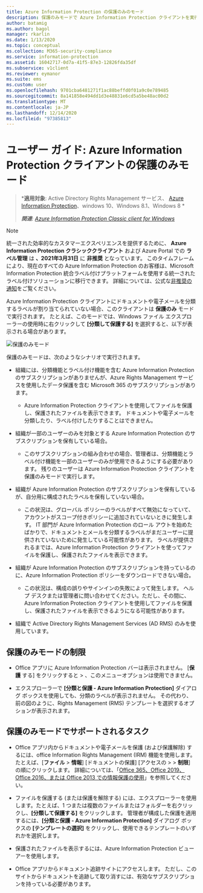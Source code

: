 ```yaml
---
title: Azure Information Protection の保護のみのモード
description: 保護のみモードで Azure Information Protection クライアントを実行しているユーザーの情報。
author: batamig
ms.author: bagol
manager: rkarlin
ms.date: 1/13/2020
ms.topic: conceptual
ms.collection: M365-security-compliance
ms.service: information-protection
ms.assetid: 16042717-0d7a-41f5-87e3-12826fda35df
ms.subservice: v1client
ms.reviewer: eymanor
ms.suite: ems
ms.custom: user
ms.openlocfilehash: 9701cba6481271f1ac88beffd0f01a9c0e789485
ms.sourcegitcommit: 8a141858e494dd1d3e48831e6cd5a5be48ac00d2
ms.translationtype: MT
ms.contentlocale: ja-JP
ms.lasthandoff: 12/14/2020
ms.locfileid: "97385813"
---
```

# <a name="user-guide-protection-only-mode-for-the-azure-information-protection-client"></a>ユーザー ガイド: Azure Information Protection クライアントの保護のみモード

>***適用対象**: Active Directory Rights Management サービス、 [Azure Information Protection](https://azure.microsoft.com/pricing/details/information-protection)、windows 10、Windows 8.1、Windows 8 *
>
>***関連**: [Azure Information Protection Classic client for Windows](../faqs.md#whats-the-difference-between-the-azure-information-protection-classic-and-unified-labeling-clients)*

>[!NOTE] 
> 統一された効率的なカスタマーエクスペリエンスを提供するために、 **Azure Information Protection クラシッククライアント** および Azure Portal での **ラベル管理** は **、2021年3月31日** に **非推奨** となっています。 このタイムフレームにより、現在のすべての Azure Information Protection のお客様は、Microsoft Information Protection 統合ラベル付けプラットフォームを使用する統一されたラベル付けソリューションに移行できます。 詳細については、公式な[非推奨の通知](https://aka.ms/aipclassicsunset)をご覧ください。

Azure Information Protection クライアントにドキュメントや電子メールを分類するラベルが割り当てられていない場合、このクライアントは **保護のみ** モードで実行されます。 たとえば、このモードでは、Windows ファイル エクスプローラーの使用時に右クリックして **[分類して保護する]** を選択すると、以下が表示される場合があります。

![保護のみモード](../media/protection-only-mode.png)

保護のみモードは、次のようなシナリオで実行されます。

- 組織には、分類機能とラベル付け機能を含む Azure Information Protection のサブスクリプションがありませんが、Azure Rights Management サービスを使用したデータ保護を含む Microsoft 365 のサブスクリプションがあります。 
    
    - Azure Information Protection クライアントを使用してファイルを保護し、保護されたファイルを表示できます。 ドキュメントや電子メールを分類したり、ラベル付けしたりすることはできません。

- 組織が一部のユーザーのみを対象とする Azure Information Protection のサブスクリプションを保有している場合。
    
    - このサブスクリプションの組み合わせの場合、管理者は、分類機能とラベル付け機能を一部のユーザーのみが使用できるようにする必要があります。 残りのユーザーは Azure Information Protection クライアントを保護のみモードで実行します。 

- 組織が Azure Information Protection のサブスクリプションを保有しているが、自分用に構成されたラベルを保有していない場合。
    
    - この状況は、グローバル ポリシーのラベルがすべて無効になっていて、アカウントがスコープ付きポリシーに追加されていないときに発生します。 IT 部門が Azure Information Protection のロール アウトを始めたばかりで、ドキュメントとメールを分類するラベルがまだユーザーに提供されていないために発生している可能性があります。 ラベルが提供されるまでは、Azure Information Protection クライアントを使ってファイルを保護し、保護されたファイルを表示できます。

- 組織が Azure Information Protection のサブスクリプションを持っているのに、Azure Information Protection ポリシーをダウンロードできない場合。 
    
    - この状況は、構成の誤りやサインインの失敗によって発生します。 ヘルプ デスクまたは管理者に問い合わせてください。ただし、その間に、Azure Information Protection クライアントを使用してファイルを保護し、保護されたファイルを表示できるようになる可能性があります。

- 組織で Active Directory Rights Management Services (AD RMS) のみを使用しています。 


## <a name="limitations-for-protection-only-mode"></a>保護のみモードの制限

- Office アプリに Azure Information Protection バーは表示されません。 [**保護** する] をクリックすると  >  、このメニューオプションは使用できません。

- エクスプローラーで **[分類と保護 - Azure Information Protection]** ダイアログ ボックスを使用しても、分類のラベルが表示されません。 その代わり、前の図のように、Rights Management (RMS) テンプレートを選択するオプションが表示されます。 

## <a name="supported-tasks-for-protection-only-mode"></a>保護のみモードでサポートされるタスク

- Office アプリ内からドキュメントや電子メールを保護 (および保護解除) するには、office Information Rights Management (IRM) 機能を使用します。たとえば、[**ファイル**  >  **情報**] [ドキュメントの保護] [アクセスの  >    >  **制限**] の順にクリックします。 詳細については、「[Office 365、Office 2019、Office 2016、または Office 2013 での情報保護の使用](../help-users.md#using-information-protection-with-office365-office-2019-office-2016-or-office2013)」を参照してください。

- ファイルを保護する (または保護を解除する) には、エクスプローラーを使用します。たとえば、1 つまたは複数のファイルまたはフォルダーを右クリックし、**[分類して保護する]** をクリックします。 管理者が構成した保護を適用するには、**[分類と保護 - Azure Information Protection]** ダイアログ ボックスの **[テンプレートの選択]** をクリックし、使用できるテンプレートのいずれかを選択します。

- 保護されたファイルを表示するには、Azure Information Protection ビューアーを使用します。

- Office アプリからドキュメント追跡サイトにアクセスします。 ただし、このサイトからドキュメントを追跡して取り消すには、有効なサブスクリプションを持っている必要があります。
  
